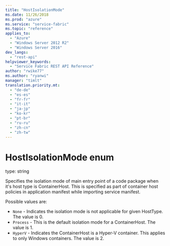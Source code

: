 ```yaml
---
title: "HostIsolationMode"
ms.date: 11/26/2018
ms.prod: "azure"
ms.service: "service-fabric"
ms.topic: "reference"
applies_to: 
  - "Azure"
  - "Windows Server 2012 R2"
  - "Windows Server 2016"
dev_langs: 
  - "rest-api"
helpviewer_keywords: 
  - "Service Fabric REST API Reference"
author: "rwike77"
ms.author: "ryanwi"
manager: "timlt"
translation.priority.mt: 
  - "de-de"
  - "es-es"
  - "fr-fr"
  - "it-it"
  - "ja-jp"
  - "ko-kr"
  - "pt-br"
  - "ru-ru"
  - "zh-cn"
  - "zh-tw"
---
```

# HostIsolationMode enum

type: string

Specifies the isolation mode of main entry point of a code package when it's host type is ContainerHost. This is specified as part of container host policies in application manifest while importing service manifest.

Possible values are: 

  - `None` - Indicates the isolation mode is not applicable for given HostType. The value is 0.
  - `Process` - This is the default isolation mode for a ContainerHost. The value is 1.
  - `HyperV` - Indicates the ContainerHost is a Hyper-V container. This applies to only Windows containers. The value is 2.

